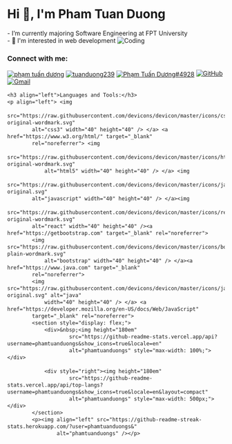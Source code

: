 <h1>Hi 👋, I'm Pham Tuan Duong</h1>
    - I’m currently majoring Software Engineering at FPT University <br>
    - 🔭 I'm interested in web development
    <img align="" alt=" Coding" width="300"
        src="https://cdn.dribbble.com/users/1162077/screenshots/3848914/programmer.gif">
    <br>
    <h3 align="left">Connect with me:</h3>
    <p>
        <a href="https://www.facebook.com/tuanduong.pham.372" target="blank"><img align="center"
                src="https://raw.githubusercontent.com/rahuldkjain/github-profile-readme-generator/master/src/images/icons/Social/facebook.svg"
                alt="phạm tuấn dương" height="30" width="40" /></a>
        <a href="https://instagram.com/tuanduong239" target="blank"><img align="center"
                src="https://raw.githubusercontent.com/rahuldkjain/github-profile-readme-generator/master/src/images/icons/Social/instagram.svg"
                alt="tuanduong239" height="30" width="40" /></a>
        <a href="https://discord.gg/Phạm Tuấn Dương#4928" target="blank"><img align="center"
                src="https://raw.githubusercontent.com/rahuldkjain/github-profile-readme-generator/master/src/images/icons/Social/discord.svg"
                alt="Phạm Tuấn Dương#4928" height="30" width="40" /></a>
        <a href="https://github.com//PhamTuanDuongs"><img
                src="https://camo.githubusercontent.com/fbc3df79ffe1a99e482b154b29262ecbb10d6ee4ed22faa82683aa653d72c4e1/68747470733a2f2f696d672e736869656c64732e696f2f62616467652f4769744875622d3130303030303f7374796c653d666f722d7468652d6261646765266c6f676f3d676974687562266c6f676f436f6c6f723d7768697465"
                alt="GitHub"
                data-canonical-src="https://img.shields.io/badge/GitHub-100000?style=for-the-badge&amp;logo=github&amp;logoColor=white"
                style="max-width: 100%;"> </a>
        <a href="mailto:tuanduongpthe@gmail.com"><img
                src="https://camo.githubusercontent.com/571384769c09e0c66b45e39b5be70f68f552db3e2b2311bc2064f0d4a9f5983b/68747470733a2f2f696d672e736869656c64732e696f2f62616467652f476d61696c2d4431343833363f7374796c653d666f722d7468652d6261646765266c6f676f3d676d61696c266c6f676f436f6c6f723d7768697465"
                alt="Gmail"
                data-canonical-src="https://img.shields.io/badge/Gmail-D14836?style=for-the-badge&amp;logo=gmail&amp;logoColor=white"
                style="max-width: 100%;"></a>
    </p>

    <h3 align="left">Languages and Tools:</h3>
    <p align="left"> <img
            src="https://raw.githubusercontent.com/devicons/devicon/master/icons/css3/css3-original-wordmark.svg"
            alt="css3" width="40" height="40" /> </a> <a href="https://www.w3.org/html/" target="_blank"
            rel="noreferrer"> <img
                src="https://raw.githubusercontent.com/devicons/devicon/master/icons/html5/html5-original-wordmark.svg"
                alt="html5" width="40" height="40" /> </a> <img
            src="https://raw.githubusercontent.com/devicons/devicon/master/icons/javascript/javascript-original.svg"
            alt="javascript" width="40" height="40" /> </a><img
            src="https://raw.githubusercontent.com/devicons/devicon/master/icons/react/react-original-wordmark.svg"
            alt="react" width="40" height="40" /><a href="https://getbootstrap.com" target="_blank" rel="noreferrer">
            <img src="https://raw.githubusercontent.com/devicons/devicon/master/icons/bootstrap/bootstrap-plain-wordmark.svg"
                alt="bootstrap" width="40" height="40" /> </a><a href="https://www.java.com" target="_blank"
            rel="noreferrer">
            <img src="https://raw.githubusercontent.com/devicons/devicon/master/icons/java/java-original.svg" alt="java"
                width="40" height="40" /> </a> <a href="https://developer.mozilla.org/en-US/docs/Web/JavaScript"
            target="_blank" rel="noreferrer">
            <section style="display: flex;">
                <div>&nbsp;<img height="180em"
                        src="https://github-readme-stats.vercel.app/api?username=phamtuanduongs&show_icons=true&locale=en"
                        alt="phamtuanduongs" style="max-width: 100%;"></div>

                <div style="right"><img height="180em"
                        src="https://github-readme-stats.vercel.app/api/top-langs?username=phamtuanduongs&show_icons=true&locale=en&layout=compact"
                        alt="phamtuanduongs" style="max-width: 500px;"></div>
            </section>
            <p><img align="left" src="https://github-readme-streak-stats.herokuapp.com/?user=phamtuanduongs&"
                    alt="phamtuanduongs" /></p>
